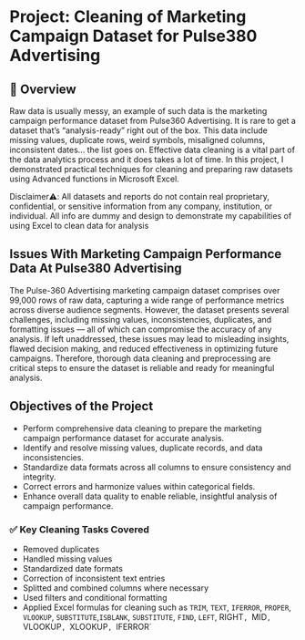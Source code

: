 # Project: Cleaning of Marketing Campaign Dataset for Pulse380 Advertising


## 📌 Overview

Raw data is usually messy, an example of such data is the marketing campaign performance dataset from Pulse360 Advertising. It is rare to get a
dataset that’s “analysis-ready” right out of the box. This data include missing values, duplicate rows, weird symbols, misaligned columns,
inconsistent dates... the list goes on. 
Effective data cleaning is a vital part of the data analytics process and it does takes a lot of time. In this project, I demonstrated practical
techniques for cleaning and preparing raw datasets using Advanced functions in Microsoft Excel.


Disclaimer⚠️: All datasets and reports do not contain real proprietary, confidential, or sensitive information from any company, institution, or
individual. All info are dummy and design to demonstrate my capabilities of using Excel to clean data for analysis

## Issues With Marketing Campaign Performance Data At Pulse380 Advertising
The Pulse-360 Advertising marketing campaign dataset comprises over 99,000 rows of raw data, capturing a wide range of performance metrics across
diverse audience segments. However, the dataset presents several challenges, including missing values, inconsistencies, duplicates, and formatting
issues — all of which can compromise the accuracy of any analysis. If left unaddressed, these issues may lead to misleading insights, flawed decision
making, and reduced effectiveness in optimizing future campaigns. Therefore, thorough data cleaning and preprocessing are critical steps to ensure
the dataset is reliable and ready for meaningful analysis.

## Objectives of the Project

* Perform comprehensive data cleaning to prepare the marketing campaign performance dataset for accurate analysis.
* Identify and resolve missing values, duplicate records, and data inconsistencies.
* Standardize data formats across all columns to ensure consistency and integrity.
* Correct errors and harmonize values within categorical fields.
* Enhance overall data quality to enable reliable, insightful analysis of campaign performance.

### ✅ Key Cleaning Tasks Covered

- Removed duplicates  
- Handled missing values  
- Standardized date formats  
- Correction of inconsistent text entries  
- Splitted and combined columns where necessary 
- Used filters and conditional formatting  
- Applied Excel formulas for cleaning such as `TRIM`, `TEXT`, `IFERROR`, `PROPER`, `VLOOKUP`, `SUBSTITUTE`,`ISBLANK`, `SUBSTITUTE`, `FIND`, `LEFT`,
RIGHT`, `MID`, `VLOOKUP`, `XLOOKUP`, `IFERROR`  







